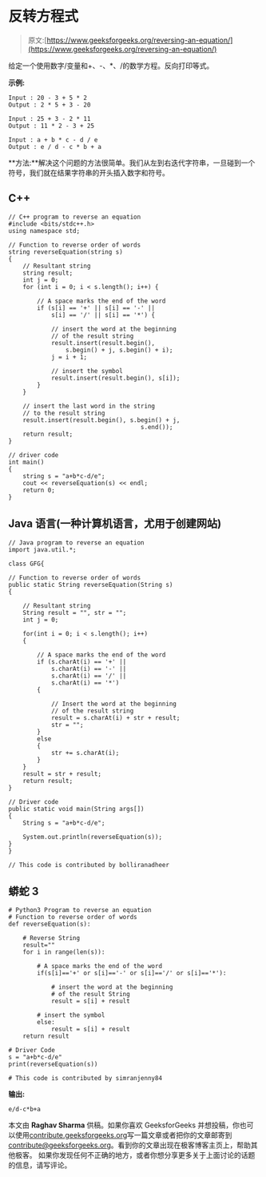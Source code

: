 # 反转方程式

> 原文:[https://www.geeksforgeeks.org/reversing-an-equation/](https://www.geeksforgeeks.org/reversing-an-equation/)

给定一个使用数字/变量和+、-、*、/的数学方程。反向打印等式。

**示例:**

```
Input : 20 - 3 + 5 * 2
Output : 2 * 5 + 3 - 20

Input : 25 + 3 - 2 * 11
Output : 11 * 2 - 3 + 25

Input : a + b * c - d / e
Output : e / d - c * b + a
```

**方法:**解决这个问题的方法很简单。我们从左到右迭代字符串，一旦碰到一个符号，我们就在结果字符串的开头插入数字和符号。

## C++

```
// C++ program to reverse an equation
#include <bits/stdc++.h>
using namespace std;

// Function to reverse order of words
string reverseEquation(string s)
{
    // Resultant string
    string result;
    int j = 0;
    for (int i = 0; i < s.length(); i++) {

        // A space marks the end of the word
        if (s[i] == '+' || s[i] == '-' ||
            s[i] == '/' || s[i] == '*') {

            // insert the word at the beginning
            // of the result string
            result.insert(result.begin(),
                s.begin() + j, s.begin() + i);
            j = i + 1;

            // insert the symbol
            result.insert(result.begin(), s[i]);
        }
    }

    // insert the last word in the string
    // to the result string
    result.insert(result.begin(), s.begin() + j,
                                     s.end());
    return result;
}

// driver code
int main()
{
    string s = "a+b*c-d/e";
    cout << reverseEquation(s) << endl;
    return 0;
}
```

## Java 语言(一种计算机语言，尤用于创建网站)

```
// Java program to reverse an equation
import java.util.*;

class GFG{

// Function to reverse order of words
public static String reverseEquation(String s)
{

    // Resultant string
    String result = "", str = "";
    int j = 0;

    for(int i = 0; i < s.length(); i++)
    {

        // A space marks the end of the word
        if (s.charAt(i) == '+' ||
            s.charAt(i) == '-' ||
            s.charAt(i) == '/' ||
            s.charAt(i) == '*')
        {

            // Insert the word at the beginning
            // of the result string
            result = s.charAt(i) + str + result;
            str = "";
        }
        else
        {
            str += s.charAt(i);
        }
    }
    result = str + result;
    return result;
}

// Driver code
public static void main(String args[])
{
    String s = "a+b*c-d/e";

    System.out.println(reverseEquation(s));
}
}

// This code is contributed by bolliranadheer
```

## 蟒蛇 3

```
# Python3 Program to reverse an equation
# Function to reverse order of words
def reverseEquation(s):

    # Reverse String
    result=""
    for i in range(len(s)):

        # A space marks the end of the word
        if(s[i]=='+' or s[i]=='-' or s[i]=='/' or s[i]=='*'):

            # insert the word at the beginning
            # of the result String
            result = s[i] + result

        # insert the symbol
        else:
            result = s[i] + result
    return result

# Driver Code
s = "a+b*c-d/e"
print(reverseEquation(s))

# This code is contributed by simranjenny84
```

**输出:**

```
e/d-c*b+a
```

本文由 **Raghav Sharma** 供稿。如果你喜欢 GeeksforGeeks 并想投稿，你也可以使用[contribute.geeksforgeeks.org](http://www.contribute.geeksforgeeks.org)写一篇文章或者把你的文章邮寄到 contribute@geeksforgeeks.org。看到你的文章出现在极客博客主页上，帮助其他极客。
如果你发现任何不正确的地方，或者你想分享更多关于上面讨论的话题的信息，请写评论。